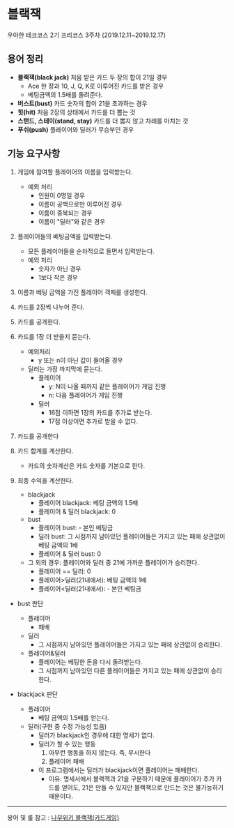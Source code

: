 # 블랙잭
우아한 테크코스 2기 프리코스 3주차 (2019.12.11~2019.12.17)

## 용어 정리
- **블랙잭(black jack)** 처음 받은 카드 두 장의 합이 21일 경우
    - Ace 한 장과 10, J, Q, K로 이루어진 카드를 받은 경우
    - 베팅금액의 1.5배를 돌려준다.
- **버스트(bust)** 카드 숫자의 합이 21을 초과하는 경우
- **힛(hit)** 처음 2장의 상태에서 카드를 더 뽑는 것
- **스탠드, 스테이(stand, stay)** 카드를 더 뽑지 않고 차례를 마치는 것
- **푸쉬(push)** 플레이어와 딜러가 무승부인 경우


## 기능 요구사항

1. 게임에 참여할 플레이어의 이름을 입력받는다.
    - 예외 처리
        - 인원이 0명일 경우
        - 이름이 공백으로만 이루어진 경우
        - 이름이 중복되는 경우
        - 이름이 "딜러"와 같은 경우

2. 플레이어들의 베팅금액을 입력받는다.
    - 모든 플레이어들을 순차적으로 돌면서 입력받는다.
    - 예외 처리
        - 숫자가 아닌 경우
        - 1보다 작은 경우

3. 이름과 베팅 금액을 가진 플레이어 객체를 생성한다.

4. 카드를 2장씩 나누어 준다.

5. 카드를 공개한다.

6. 카드를 1장 더 받을지 묻는다.
    - 예외처리
        - y 또는 n이 아닌 값이 들어올 경우
    - 딜러는 가장 마지막에 묻는다.
        - 플레이어
            - y: N이 나올 때까지 같은 플레이어가 게임 진행
            - n: 다음 플레이어가 게임 진행
        - 딜러
            - 16점 이하면 1장의 카드를 추가로 받는다.
            - 17점 이상이면 추가로 받을 수 없다.

7. 카드를 공개한다

8. 카드 합계를 계산한다.
    - 카드의 숫자계산은 카드 숫자를 기본으로 한다.

9. 최종 수익을 계산한다.
    - blackjack
        - 플레이어 blackjack: 베팅 금액의 1.5배
        - 플레이어 & 딜러 blackjack: 0
    - bust
        - 플레이어 bust: - 본인 베팅금
        - 딜러 bust: 그 시점까지 남아있던 플레이어들은 가지고 있는 패에 상관없이 베팅 금액의 1배
        - 플레이어 & 딜러 bust: 0
    - 그 외의 경우: 플레이어와 딜러 중 21에 가까운 플레이어가 승리한다.
        - 플레이어 == 딜러: 0
        - 플레이어>딜러(21내에서): 베팅 금액의 1배
        - 플레이어<딜러(21내에서): - 본인 베팅금

* bust 판단
    - 플레이어
        - 패배
    - 딜러
        - 그 시점까지 남아있던 플레이어들은 가지고 있는 패에 상관없이 승리한다.
    - 플레이어&딜러
        - 플레이어는 베팅한 돈을 다시 돌려받는다.
        - 그 시점까지 남아있던 다른 플레이어들은 가지고 있는 패에 상관없이 승리한다.

* blackjack 판단
    - 플레이어
        - 베팅 금액의 1.5배를 얻는다.
    - 딜러(구현 중 수정 가능성 있음)
        - 딜러가 blackjack인 경우에 대한 명세가 없다.
        - 딜러가 할 수 있는 행동
            1. 아무런 행동을 하지 않는다. 즉, 무시한다
            2. 플레이어 패배
        - 이 프로그램에서는 딜러가 blackjack이면 플레이어는 패배한다.
            - 이유: 명세서에서 블랙잭과 21을 구분하기 때문에 플레이어가 추가 카드를 얻어도, 21은 만들 수 있지만 블랙잭으로 만드는 것은 불가능하기 때문이다.      
---

용어 및 룰 참고 : [나무위키 블랙잭(카드게임)](https://namu.wiki/w/%EB%B8%94%EB%9E%99%EC%9E%AD(%EC%B9%B4%EB%93%9C%EA%B2%8C%EC%9E%84))